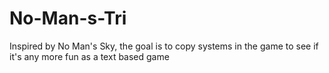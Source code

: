 # No-Man-s-Tri
Inspired by No Man's Sky, the goal is to copy systems in the game to see if it's any more fun as a text based game
